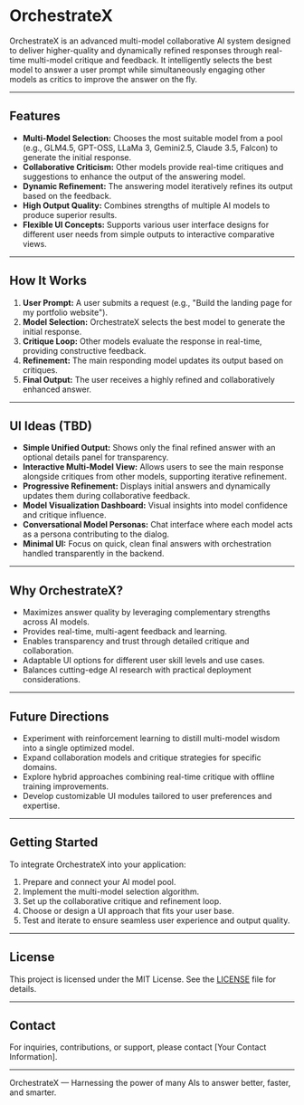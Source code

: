 # OrchestrateX

OrchestrateX is an advanced multi-model collaborative AI system designed to deliver higher-quality and dynamically refined responses through real-time multi-model critique and feedback. It intelligently selects the best model to answer a user prompt while simultaneously engaging other models as critics to improve the answer on the fly.

---

## Features

- **Multi-Model Selection:** Chooses the most suitable model from a pool (e.g., GLM4.5, GPT-OSS, LLaMa 3, Gemini2.5, Claude 3.5, Falcon) to generate the initial response.
- **Collaborative Criticism:** Other models provide real-time critiques and suggestions to enhance the output of the answering model.
- **Dynamic Refinement:** The answering model iteratively refines its output based on the feedback.
- **High Output Quality:** Combines strengths of multiple AI models to produce superior results.
- **Flexible UI Concepts:** Supports various user interface designs for different user needs from simple outputs to interactive comparative views.

---

## How It Works

1. **User Prompt:** A user submits a request (e.g., "Build the landing page for my portfolio website").
2. **Model Selection:** OrchestrateX selects the best model to generate the initial response.
3. **Critique Loop:** Other models evaluate the response in real-time, providing constructive feedback.
4. **Refinement:** The main responding model updates its output based on critiques.
5. **Final Output:** The user receives a highly refined and collaboratively enhanced answer.

---

## UI Ideas (TBD)

- **Simple Unified Output:** Shows only the final refined answer with an optional details panel for transparency.
- **Interactive Multi-Model View:** Allows users to see the main response alongside critiques from other models, supporting iterative refinement.
- **Progressive Refinement:** Displays initial answers and dynamically updates them during collaborative feedback.
- **Model Visualization Dashboard:** Visual insights into model confidence and critique influence.
- **Conversational Model Personas:** Chat interface where each model acts as a persona contributing to the dialog.
- **Minimal UI:** Focus on quick, clean final answers with orchestration handled transparently in the backend.

---

## Why OrchestrateX?

- Maximizes answer quality by leveraging complementary strengths across AI models.
- Provides real-time, multi-agent feedback and learning.
- Enables transparency and trust through detailed critique and collaboration.
- Adaptable UI options for different user skill levels and use cases.
- Balances cutting-edge AI research with practical deployment considerations.

---

## Future Directions

- Experiment with reinforcement learning to distill multi-model wisdom into a single optimized model.
- Expand collaboration models and critique strategies for specific domains.
- Explore hybrid approaches combining real-time critique with offline training improvements.
- Develop customizable UI modules tailored to user preferences and expertise.

---

## Getting Started

To integrate OrchestrateX into your application:

1. Prepare and connect your AI model pool.
2. Implement the multi-model selection algorithm.
3. Set up the collaborative critique and refinement loop.
4. Choose or design a UI approach that fits your user base.
5. Test and iterate to ensure seamless user experience and output quality.

---

## License

This project is licensed under the MIT License. See the [LICENSE](LICENSE) file for details.

---

## Contact  

For inquiries, contributions, or support, please contact [Your Contact Information].

---

OrchestrateX — Harnessing the power of many AIs to answer better, faster, and smarter.
